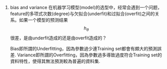 1. bias and variance
   在机器学习模型(model)的选型中，经常会遇到一个问题，feature的多项式次数(degree)与欠拟合(underfit)和过拟合(overfit)之间的关系。如果一个模型的预测结果$$h_\theta$$很差，是由underfit造成的还是由overfit造成的？
    
     Bias即所謂的Underfitting，因為參數過少連Training set都會有頗大的預測誤差.
    Variance即所謂的Overfitting，因為參數過多導致過度符合Training set的資料特性，使得其無法預測較為普遍的資料集.
    
